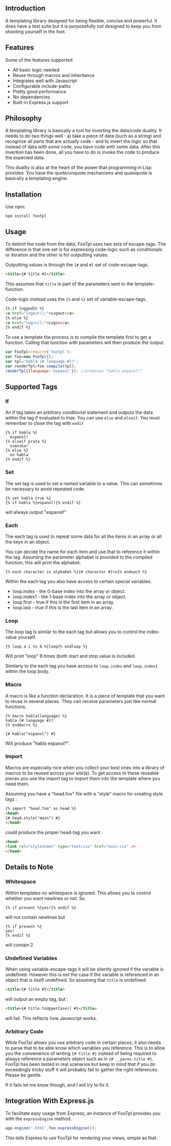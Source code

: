 Introduction
-----
A templating library designed for being flexible, concise and powerful. It does have a test suite but it is purposefully not designed to keep you from shooting yourself in the foot. 

Features
-----
Some of the features supported
   * All basic logic needed
   * Reuse through macros and inheritance
   * Integrates well with Javascript
   * Configurable include-paths
   * Pretty good performance
   * No dependencies
   * Built-in Express.js support

Philosophy
-----
A templating library is basically a tool for inverting the data/code duality. It needs to do two things well : a) take a piece of data (such as a string) and recognize all parts
that are actually code - and b) invert the logic so that instead of data with some code, you have code with some data. After this invertion has been done, all you have to do is invoke
the code to produce the expected data.

This duality is also at the heart of the power that programming in Lisp provides. You have the quote/unquote mechanisms and quasiquote is basically a templating engine.

Installation
-----
Use npm: 

    npm install footpl

Usage
-----
To delimit the code from the data, FooTpl uses two sets of escape-tags. The difference is that one set is for expressing
code-logic such as conditionals or iteration and the other is for outputting values.

Outputting values is through the `{#` and `#}` set of code-escape-tags.
```html
<title>{# title #}</title>
```
This assumes that `title` is part of the parameters sent to the template-function.

Code-logic instead uses the `{%` and `%}` set of variable-escape-tags.
```html
{% if loggedIn %}
<a href="logout();">Logout</a>
{% else %}
<a href="login();">Login</a>
{% endif %}
```

To use a template the process is to compile the template first to get a function. Calling that function with parameters
will then produce the output.

```javascript
var FooTpl=require('footpl');
var foo=new FooTpl();
var tpl='habla {# language #}?';
var renderTpl=foo.compile(tpl);
renderTpl({language:'espanol'}); //produces "habla espanol?"
```

Supported Tags
-----

### If
An if tag takes an arbitrary conditional statement and outputs the data within the tag if evaluated to true. You can
use `else` and `elseif`. You must remember to close the tag with `endif`

```
{% if habla %}
  espanol!
{% elseif prata %}
  svenska!
{% else %}
  no habla
{% endif %}
```

### Set
The set tag is used to set a named variable to a value. This can sometimes be necessary to avoid repeated code.

```
{% set habla true %}
{% if habla %}espanol!{% endif %}
```
will always output "espanol!"

### Each
The each tag is used to repeat some data for all the items in an array or all the keys in an object.

You can decide the name for each item and use that to reference it within the tag.
Assuming the parameter alphabet is provided to the compiled function, this will print the alphabet:
```
{% each character in alphabet %}{# character #}\n{% endeach %}
```
Within the each tag you also have access to certain special variables.

  * loop.index - the 0-base index into the array or object.
  * loop.index1 - the 1-base index into the array or object.
  * loop.first - true if this is the first item in an array.
  * loop.last - true if this is the last item in an array.


### Loop
The loop tag is similar to the each tag but allows you to control the index-value yourself.

```
{% loop a 1 to 8 %}loop{% endloop %}
```
Will print "loop" 8 times (both start and stop value is included.

Similarly to the each tag you have access to `loop.index` and `loop.index1` within the loop body.

### Macro
A macro is like a function declaration. It is a piece of template that you want to reuse in several places. They
can receive parameters just like normal functions.

```
{% macro habla(language) %}
habla {# language #}?
{% endmacro %}

{# habla("espanol") #}
```
Will produce "habla espanol?".


### Import
Macros are especially nice when you collect your best ones into a library of macros to be reused across your site(s).
To get access to these reusable pieces you use the import tag to import them into the template where you need them.


Assuming you have a "head.foo" file with a "style" macro for creating style tags :
```html
{% import "head.foo" as head %}
<head>
{# head.style("main") #}
</head>
```
could produce the proper head-tag you want :
```html
<head>
<link rel="stylesheet" type="text/css" href="main.css" />
</head>
```



Details to Note
-----
### Whitespace
Within templates no whitespace is ignored. This allows you to control whether you want newlines or not. So
```
{% if present %}yes!{% endif %}
```
will not contain newlines but 
```
{% if present %}
yes!
{% endif %}
```
will contain 2.

### Undefined Variables
When using variable-escape-tags it will be silently ignored if the variable is undefined. However this is not the
case if the variable is referenced in an object that is itself undefined. So assuming that `title` is undefined:
```html
<title>{# title #}</title>
```
will output an empty tag, but :
```html
<title>{# title.toUpperCase() #}</title>
```
will fail. This reflects how Javascript works.

### Arbitrary Code
While FooTpl allows you use arbitrary code in certain places, it also needs to parse that to be able know which
variables you reference. This is to allow you the convenience of writing `{# title #}` instead of being required
to always reference a parameters object such as in `{# __parms.title #}`. FooTpl has been tested in real scenarios
but keep in mind that if you do exceedingly tricky stuff it will probably fail to gather the right references.
Please be gentle.

If it fails let me know though, and I will try to fix it.


Integration With Express.js
-----
To facilitate easy usage from Express, an instance of FooTpl provides you with the `expressEngine` method.

```javascript
app.engine('.html',foo.expressEngine());
```
This tells Express to use FooTpl for rendering your views, simple as that.


